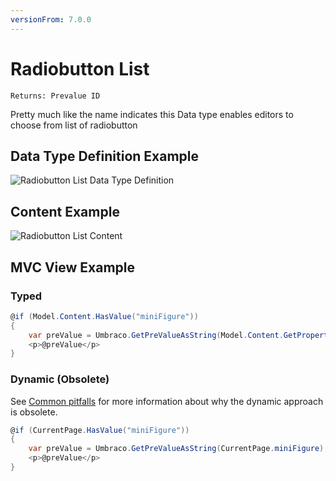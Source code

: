 ```yaml
---
versionFrom: 7.0.0
---
```


# Radiobutton List

`Returns: Prevalue ID`

Pretty much like the name indicates this Data type enables editors to choose from list of radiobutton

## Data Type Definition Example

![Radiobutton List Data Type Definition](images/RadioButton-List-DataType-v7.png)

## Content Example 

![Radiobutton List Content](images/RadioButton-List-Content-v7.png)

## MVC View Example

### Typed

```csharp
@if (Model.Content.HasValue("miniFigure"))
{
    var preValue = Umbraco.GetPreValueAsString(Model.Content.GetPropertyValue<int>("miniFigure"));
    <p>@preValue</p>
}
```

### Dynamic (Obsolete)

See [Common pitfalls](https://our.umbraco.com/documentation/reference/Common-Pitfalls/#dynamics) for more information about why the dynamic approach is obsolete.

```csharp
@if (CurrentPage.HasValue("miniFigure"))
{
    var preValue = Umbraco.GetPreValueAsString(CurrentPage.miniFigure);
    <p>@preValue</p>
}
```
